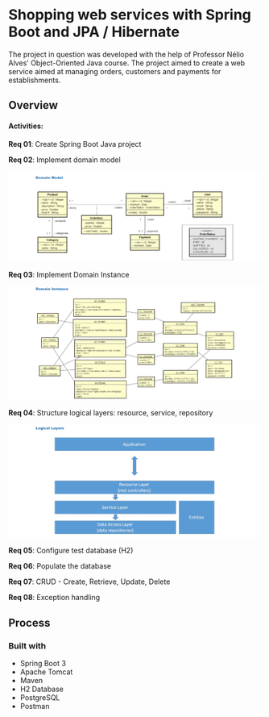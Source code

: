 # Shopping web services with Spring Boot and JPA / Hibernate

The project in question was developed with the help of Professor Nélio Alves' Object-Oriented Java course. The project aimed to create a web service aimed at managing orders, customers and payments for establishments.
## Overview

#### Activities:

**Req 01**: Create Spring Boot Java project

**Req 02**: Implement domain model

<img src="/assets/DomainModel.png">

**Req 03**: Implement Domain Instance

<img src="/assets/DomainInstance.png">

**Req 04**: Structure logical layers: resource, service, repository

<img src="/assets/LogicalLayers.png">

**Req 05**: Configure test database (H2)

**Req 06**: Populate the database

**Req 07**: CRUD - Create, Retrieve, Update, Delete

**Req 08**: Exception handling

## Process

### Built with

- Spring Boot 3
- Apache Tomcat
- Maven
- H2 Database
- PostgreSQL
- Postman
